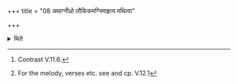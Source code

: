+++
title = "08 अथाग्नीध्रो लौकिकमग्निमाहृत्य मथित्वा"

+++

<details><summary>थिते</summary>

8. Either having brought the wordly (i.e. profane) fire or having churned it out, the Āgnīdhra, sitting with his knees up, places the Dakṣiṇa-fire while the Yajñāyajñiya-melody is being sung[^1], with the formula of placing in accordance with the sage, with second sacred utterance, with three Sārparājñī-verses, with the second Gharmaśiras-verse, and with verses and formulae beginning with yāste śivāstanuvo jātavedaḥ he keeps the fire on the materials (on the place of the Dakśiṇa fire).[^2]  

[^1]: Contrast V.11.6.

[^2]: For the melody, verses etc. see and cp. V.12.1
</details>
